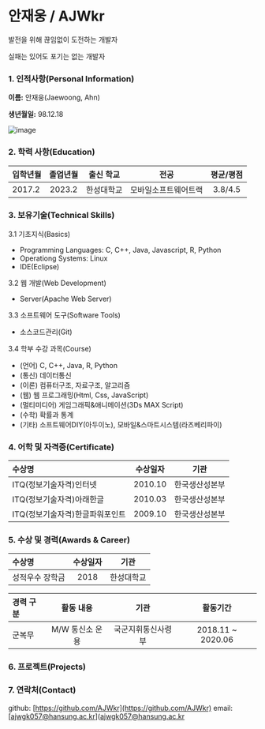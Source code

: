 # 안재웅 / AJWkr

발전을 위해 끊임없이 도전하는 개발자

실패는 있어도 포기는 없는 개발자

### 1. 인적사항(Personal Information)

**이름:** 안재웅(Jaewoong, Ahn)

**생년월일:** 98.12.18

![image](https://github.com/AJWkr/hello-me/images/jaewoong.jpg)

### 2. 학력 사항(Education)

|입학년월|졸업년월|출신 학교|전공|평균/평점|
|:---|:---:|:---:|:---:|:---:|
|2017.2|2023.2|한성대학교|모바일소프트웨어트랙|3.8/4.5|

### 3. 보유기술(Technical Skills)

3.1 기초지식(Basics)

 * Programming Languages: C, C++, Java, Javascript, R, Python
 * Operationg Systems: Linux
 * IDE(Eclipse)

3.2 웹 개발(Web Development)

 * Server(Apache Web Server)

3.3 소프트웨어 도구(Software Tools)

 * 소스코드관리(Git)

3.4 학부 수강 과목(Course)

 * (언어) C, C++, Java, R, Python
 * (통신) 데이터통신
 * (이론) 컴퓨터구조, 자료구조, 알고리즘
 * (웹) 웹 프로그래밍(Html, Css, JavaScript)
 * (멀티미디어) 게임그래픽&애니메이션(3Ds MAX Script)
 * (수학) 확률과 통계
 * (기타) 소프트웨어DIY(아두이노), 모바일&스마트시스템(라즈베리파이)

### 4. 어학 및 자격증(Certificate)

|수상명|수상일자|기관|
|:---|:---:|:---:|
|ITQ(정보기술자격)인터넷|2010.10|한국생산성본부|
|ITQ(정보기술자격)아래한글|2010.03|한국생산성본부|
|ITQ(정보기술자격)한글파워포인트|2009.10|한국생산성본부|

### 5. 수상 및 경력(Awards & Career)

|수상명|수상일자|기관|
|:---|:---:|:---:|
|성적우수 장학금|2018|한성대학교|

|경력 구분|활동 내용| 기관| 활동기간|
|:---|:---:|:---:|:---:|
|군복무|M/W 통신소 운용|국군지휘통신사령부|2018.11 ~   2020.06|

### 6. 프로젝트(Projects)

### 7. 연락처(Contact)

github: [https://github.com/AJWkr](https://github.com/AJWkr)
email: [ajwgk057@hansung.ac.kr](ajwgk057@hansung.ac.kr
